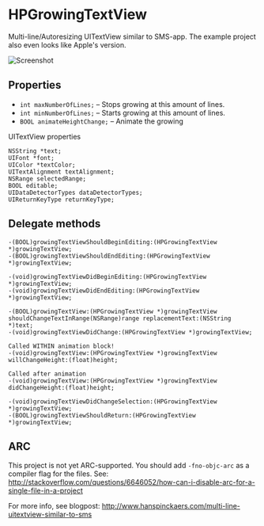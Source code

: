 HPGrowingTextView
=================

Multi-line/Autoresizing UITextView similar to SMS-app. The example project also even looks like Apple's version.

![Screenshot](http://f.cl.ly/items/270f2F3q3d3q142m140A/ss.png)

Properties
----------
* `int maxNumberOfLines;` – Stops growing at this amount of lines.
* `int minNumberOfLines;` – Starts growing at this amount of lines.
* `BOOL animateHeightChange;` – Animate the growing

UITextView properties

	NSString *text;
	UIFont *font;
	UIColor *textColor;
	UITextAlignment textAlignment;
	NSRange selectedRange;
	BOOL editable;
	UIDataDetectorTypes dataDetectorTypes;
	UIReturnKeyType returnKeyType;

Delegate methods
---------------

	-(BOOL)growingTextViewShouldBeginEditing:(HPGrowingTextView *)growingTextView;
	-(BOOL)growingTextViewShouldEndEditing:(HPGrowingTextView *)growingTextView;
 
	-(void)growingTextViewDidBeginEditing:(HPGrowingTextView *)growingTextView;
	-(void)growingTextViewDidEndEditing:(HPGrowingTextView *)growingTextView;
 
	-(BOOL)growingTextView:(HPGrowingTextView *)growingTextView shouldChangeTextInRange(NSRange)range replacementText:(NSString *)text;
	-(void)growingTextViewDidChange:(HPGrowingTextView *)growingTextView;
 
	Called WITHIN animation block!
	-(void)growingTextView:(HPGrowingTextView *)growingTextView willChangeHeight:(float)height;
 
	Called after animation
	-(void)growingTextView:(HPGrowingTextView *)growingTextView didChangeHeight:(float)height;
 
	-(void)growingTextViewDidChangeSelection:(HPGrowingTextView *)growingTextView;
	-(BOOL)growingTextViewShouldReturn:(HPGrowingTextView *)growingTextView;

ARC
---

This project is not yet ARC-supported. You should add `-fno-objc-arc` as a compiler flag for the files. See: http://stackoverflow.com/questions/6646052/how-can-i-disable-arc-for-a-single-file-in-a-project

For more info, see blogpost: http://www.hanspinckaers.com/multi-line-uitextview-similar-to-sms
